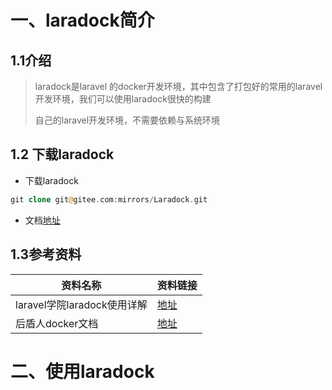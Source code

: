 # 一、laradock简介

## 1.1介绍

> laradock是laravel 的docker开发环境，其中包含了打包好的常用的laravel开发环境，我们可以使用laradock很快的构建
>
> 自己的laravel开发环境，不需要依赖与系统环境

## 1.2 下载laradock

- 下载laradock

```php
git clone git@gitee.com:mirrors/Laradock.git
```

- 文档[地址](https://gitee.com/mirrors/Laradock#%E6%96%87%E6%A1%A3)

## 1.3参考资料

| 资料名称                    | 资料链接                                                     |
| --------------------------- | ------------------------------------------------------------ |
| laravel学院laradock使用详解 | [地址](https://laravelacademy.org/post/7691.html)            |
| 后盾人docker文档            | [地址](https://doc.houdunren.com/wamp/4%20laradock.html#laradock-2) |

# 二、使用laradock

